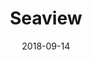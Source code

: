 ---
title: "Seaview"
description: ""
date: 2018-09-14
updated: 2021-02-20
draft: false
weight: 3
---